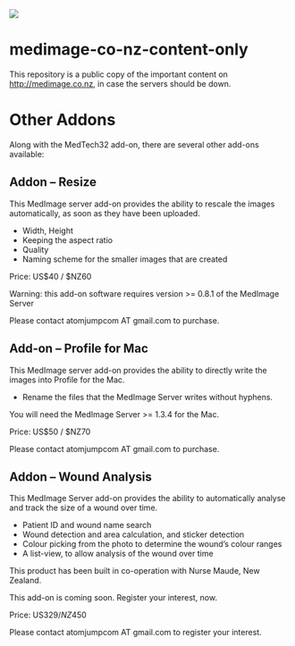<img src="https://atomjump.com/images/logo80.png">



# medimage-co-nz-content-only
This repository is a public copy of the important content on http://medimage.co.nz,  in case the servers should be down.


# Other Addons

Along with the MedTech32 add-on, there are several other add-ons available:


## Addon – Resize

This MedImage server add-on provides the ability to rescale the images automatically, as soon as they have been uploaded.

* Width, Height
* Keeping the aspect ratio
* Quality
* Naming scheme for the smaller images that are created

Price: US$40 / $NZ60

Warning: this add-on software requires version >= 0.8.1 of the MedImage Server

Please contact atomjumpcom AT gmail.com to purchase.


## Add-on – Profile for Mac

This MedImage server add-on provides the ability to directly write the images into Profile for the Mac.

* Rename the files that the MedImage Server writes without hyphens.

You will need the MedImage Server >= 1.3.4 for the Mac.

Price: US$50 / $NZ70

Please contact atomjumpcom AT gmail.com to purchase.


## Addon – Wound Analysis

This MedImage Server add-on provides the ability to automatically analyse and track the size of a wound over time.

* Patient ID and wound name search
* Wound detection and area calculation, and sticker detection
* Colour picking from the photo to determine the wound’s colour ranges
* A list-view, to allow analysis of the wound over time

This product has been built in co-operation with Nurse Maude, New Zealand.

This add-on is coming soon. Register your interest, now.

Price: US$329 / NZ$450

Please contact atomjumpcom AT gmail.com to register your interest.